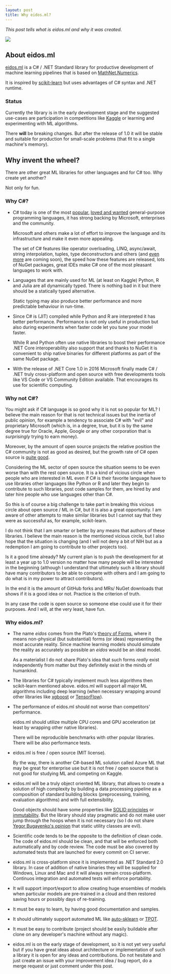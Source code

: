 ```yaml
---
layout: post
title: Why eidos.ml?
---
```


*This post tells what is eidos.ml and why it was created.*

<!-- TODO: learn how to property insert images. -->
<image src='https://raw.githubusercontent.com/OutSorcerer/class-struggle/master/images/plato.jpg' />

## About eidos.ml

[eidos.ml](https://github.com/OutSorcerer/eidos) is a C# / .NET Standard library for productive development of machine learning pipelines that is based on [MathNet.Numerics](https://github.com/mathnet/mathnet-numerics).

It is inspired by [scikit-learn](https://github.com/scikit-learn/scikit-learn) but uses advantages of C# syntax and .NET runtime.

### Status

Currently the library is in the early development stage and the suggested use-cases are participation in competitions like [Kaggle](https://www.kaggle.com/) or learning and experimenting with ML algorithms.

There **will** be breaking changes. But after the release of 1.0 it will be stable and suitable for production for small-scale problems (that fit to a single machine's memory).

## Why invent the wheel?

There are other great ML libraries for other languages and for C# too. Why create yet another?

Not only for fun.

### Why C#?

- C# today is one of the most [popular](https://www.tiobe.com/tiobe-index/), [loved and wanted](https://insights.stackoverflow.com/survey/2017#most-loved-dreaded-and-wanted) general-purpose programming languages, it has strong backing by Microsoft, enterprises and the community.

  Microsoft and others make a lot of effort to improve the language and its infrastructure and make it even more appealing.

  The set of C# features like operator overloading, LINQ, async/await, string interpolation, tuples, type deconstructors and others (and [even more](https://www.infoq.com/news/2017/06/CSharp-7.2) are coming soon), the speed how these features are released, lots of NuGet packages, great IDEs make C# one of the most pleasant languages to work with.

- Languages that are mainly used for ML (at least on Kaggle) Python, R and Julia are all dynamically typed. There is nothing bad in it but there should be a statically typed alternative.
  
  Static typing may also produce better performance and more predictable behaviour in run-time.

- Since C# is (JIT) compiled while Python and R are interpreted it has better performance. Performance is not only useful in production but also during experiments when faster code let you tune your model faster.

  While R and Python often use native libraries to boost their performance .NET Core interoperability also support that and thanks to NuGet it is convenient to ship native binaries for different platforms as part of the same NuGet package.

- With the release of .NET Core 1.0 in 2016 Microsoft finally made C# / .NET truly cross-platform and open source with free developments tools like VS Code or VS Community Edition available. That encourages its use for scientific computing.

### Why not C#?

You might ask if C# language is so good why it is not so popular for ML? I believe the main reason for that is not technical issues but the inertia of public opinion, for example a tendency to associate C# with "evil" and proprietary Microsoft (which is, in a degree, true, but it is by the same degree true for Oracle, Apple, Google or any other corporation that is *surprisingly* trying to earn money).

Moreover, by the amount of open source projects the relative position the C# community is not as good as desired, but the growth rate of C# open source is [quite good](https://octoverse.github.com/).

Considering the ML sector of open source the situation seems to be even worse than with the rest open source. It is a kind of vicious circle when people who are interested in ML even if C# is their favorite language have to use libraries other languages like Python or R and later they begin to contribute to such libraries, post code samples for them, are hired by and later hire people who use languages other than C#.

So this is of course a big challenge to take part in breaking this vicious circle about open source / ML in C#, but it is also a great opportunity.
I am aware of other attempts to make similar libraries but I cannot say that they were as successful as, for example, scikit-learn.

I do not think that I am smarter or better by any means that authors of these libraries. I believe the main reason is the mentioned vicious circle, but I also hope that the situation is changing (and I will not deny a bit of NIH but as a redemption I am going to contribute to other projects too).

Is it a good time already? My current plan is to push the development for at least a year up to 1.0 version no matter how many people will be interested in the beginning (although I understand that ultimately such a library should have many contributors to be able to compete with others and I am going to do what is in my power to attract contributors).

In the end it is the amount of GitHub forks and MRs/ NuGet downloads that shows if it is a good idea or not. Practice is the criterion of truth.

In any case the code is open source so someone else could use it for their purposes. And I will, at the very least, have fun.

### Why eidos.ml?

- The name *eidos* comes from the Plato's [theory of Forms](https://en.wikipedia.org/wiki/Theory_of_forms), where it means non-physical (but substantial) forms (or ideas) representing the most accurate reality. Since machine learning models should simulate the reality as accurately as possible an *eidos* would be an ideal model. 

  As a materialist  I do not share Plato's idea that such forms *really* exist independently from matter but they definitely exist in the minds of humankind. 

- The libraries for C# typically implement much less algorithms then scikit-learn mentioned above. eidos.ml will support all major ML algorithms including deep learning (when necessary wrapping around other libraries like [xgboost](https://github.com/dmlc/xgboost) or [TensorFlow](https://github.com/tensorflow/tensorflow)).

- The performance of eidos.ml should not worse than competitors' performance.

  eidos.ml should utilize multiple CPU cores and GPU acceleration (at least by wrapping other native libraries).

  There will be reproducible benchmarks with other popular libraries. There will be also performance tests.

- eidos.ml is free / open source (MIT license).

  By the way, there is another C#-based ML solution called Azure ML that may be great for enterprise use but it is not free / open source that is not good for studying ML and competing on Kaggle.

- eidos.ml will be a truly object oriented ML library, that allows to create a solution of high complexity by building a data processing pipeline as a composition of standard building blocks (preprocessing, training, evaluation algorithms) and with full extensibility.

  Good objects should have some properties like [SOLID principles](https://en.wikipedia.org/wiki/SOLID_(object-oriented_design)) or [immutability](http://www.yegor256.com/2014/11/20/seven-virtues-of-good-object.html). But the library should stay pragmatic and do not make user jump through the hoops when it is not necessary (so I do not share [Yegor Bugayenko's opinion](http://www.yegor256.com/2014/11/20/seven-virtues-of-good-object.html]) that static utility classes are evil).

- Scientific code tends to be the opposite to the definition of clean code. The code of eidos.ml should be clean, and that will be enforced both automatically and by code review. The code must be also covered by automated tests that are launched for every commit on CI server.

- eidos.ml is cross-platform since it is implemented as .NET Standard 2.0 library. In case of addition of native binaries they will be supplied for Windows, Linux and Mac and it will always remain cross-platform. Continuos integration and automated tests will enforce portability.

- It will support import/export to allow creating huge 
ensembles of models when particular models are pre-trained in a cloud and then restored saving hours or possibly days of re-training.

- It must be easy to learn, by having good documentation and samples.

- It should ultimately support automated ML like [auto-sklearn](https://github.com/automl/auto-sklearn) or [TPOT](https://github.com/rhiever/tpot).

- It must be easy to contribute (project should be easily buildable after clone on  any developer's machine without any magic).

- eidos.ml is on the early stage of development, so it is not yet very useful but if you have great ideas about architecture or implementation of such a library it is open for any ideas and contributions. Do not hesitate and just create an issue with your improvement idea / bug report, do a merge request or just comment under this post.